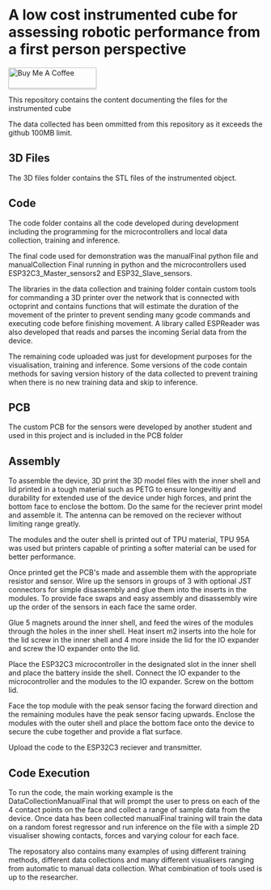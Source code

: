 
# A low cost instrumented cube for assessing robotic performance from a first person perspective 

<a href="https://www.buymeacoffee.com/joementrex" target="_blank"><img src="https://www.buymeacoffee.com/assets/img/custom_images/orange_img.png" alt="Buy Me A Coffee" style="height: 41px !important;width: 174px !important;box-shadow: 0px 3px 2px 0px rgba(190, 190, 190, 0.5) !important;-webkit-box-shadow: 0px 3px 2px 0px rgba(190, 190, 190, 0.5) !important;" ></a>

This repository contains the content documenting the files for the instrumented cube

The data collected has been ommitted from this repository as it exceeds the github 100MB limit.



## 3D Files

The 3D files folder contains the STL files of the instrumented object.



## Code 

The code folder contains all the code developed during development including the programming for the microcontrollers and local data collection, training and inference. 

The final code used for demonstration was the manualFinal python file and manualCollection Final running in python and the microcontrollers used ESP32C3_Master_sensors2 and ESP32_Slave_sensors.

The libraries in the data collection and training folder contain custom tools for commanding a 3D printer over the network that is connected with octoprint and contains functions that will estimate the duration of the movement of the printer to prevent sending many gcode commands and executing code before finishing movement. 
A library called ESPReader was also developed that reads and parses the incoming Serial data from the device.

The remaining code uploaded was just for development purposes for the visualisation, training and inference. Some versions of the code contain methods for saving version history of the data collected to prevent training when there is no new training data and skip to inference. 


## PCB 

The custom PCB for the sensors were developed by another student and used in this project and is included in the PCB folder
## Assembly

To assemble the device, 3D print the 3D model files with the inner shell and lid printed in a tough material such as PETG to ensure longevitiy and durability for extended use of the device under high forces, and print the bottom face to enclose the bottom.
Do the same for the reciever print model and assemble it. The antenna can be removed on the reciever without limiting range greatly.

The modules and the outer shell is printed out of TPU material, TPU 95A was used but printers capable of printing a softer material can be used for better performance. 

Once printed get the PCB's made and assemble them with the appropriate resistor and sensor.
Wire up the sensors in groups of 3 with optional JST connectors for simple disassembly and glue them into the inserts in the modules. To provide face swaps and easy assembly and disassembly wire up the order of the sensors in each face the same order.

Glue 5 magnets around the inner shell, and feed the wires of the modules through the holes in the inner shell. Heat insert m2 inserts into the hole for the lid screw in the inner shell and 4 more inside the lid for the IO expander and screw the IO expander onto the lid. 

Place the ESP32C3 microcontroller in the designated slot in the inner shell and place the battery inside the shell. Connect the IO expander to the microcontroller and the modules to the IO expander. Screw on the bottom lid.

Face the top module with the peak sensor facing the forward direction and the remaining modules have the peak sensor facing upwards. Enclose the modules with the outer shell and place the bottom face onto the device to secure the cube together and provide a flat surface. 

Upload the code to the ESP32C3 reciever and transmitter. 


## Code Execution 

To run the code, the main working example is the DataCollectionManualFinal that will prompt the user to press on each of the 4 contact points on the face and collect a range of sample data from the device. Once data has been collected manualFinal training will train the data on a random forest regressor and run inference on the file with a simple 2D visualiser showing contacts, forces and varying colour for each face.

The reposatory also contains many examples of using different training methods, different data collections and many different visualisers ranging from automatic to manual data collection. What combination of tools used is up to the researcher. 